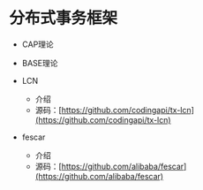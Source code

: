 # 分布式事务框架
- CAP理论
- BASE理论
- LCN
   - 介绍
   - 源码：[https://github.com/codingapi/tx-lcn](https://github.com/codingapi/tx-lcn) 


- fescar
   - 介绍
   - 源码：[https://github.com/alibaba/fescar](https://github.com/alibaba/fescar)    